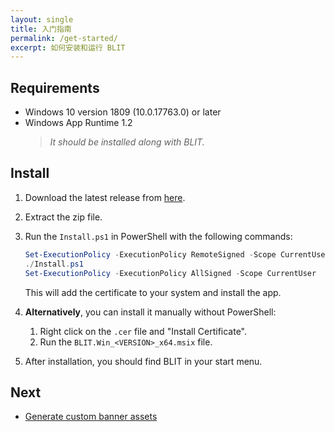 ```yaml
---
layout: single
title: 入门指南
permalink: /get-started/
excerpt: 如何安装和运行 BLIT
---
```


## Requirements

- Windows 10 version 1809 (10.0.17763.0) or later
- Windows App Runtime 1.2
  > *It should be installed along with BLIT.*

## Install

1. Download the latest release from [here](https://github.com/0x1c-works/BLIT/releases).
2. Extract the zip file.
3. Run the `Install.ps1` in PowerShell with the following commands:

   ```powershell
   Set-ExecutionPolicy -ExecutionPolicy RemoteSigned -Scope CurrentUser
   ./Install.ps1
   Set-ExecutionPolicy -ExecutionPolicy AllSigned -Scope CurrentUser
   ```

   This will add the certificate to your system and install the app.
4. **Alternatively**, you can install it manually without PowerShell:
   1. Right click on the `.cer` file and "Install Certificate".
   2. Run the `BLIT.Win_<VERSION>_x64.msix` file.
5. After installation, you should find BLIT in your start menu.

## Next

- [Generate custom banner assets](/banner-icons-editor/)
